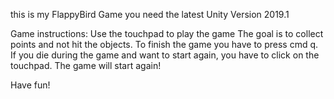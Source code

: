 this is my FlappyBird Game
you need the latest Unity Version 2019.1 

Game instructions: Use the touchpad to play the game
The goal is to collect points and not hit the objects.
To finish the game you have to press cmd q.
If you die during the game and want to start again, you have to click on the touchpad. The game will start again!

Have fun!
